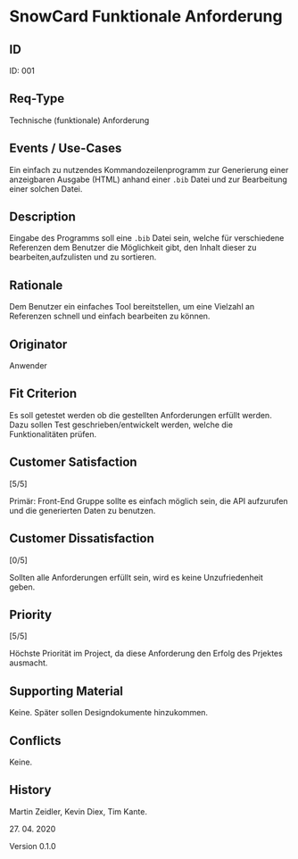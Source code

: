 # SnowCard Funktionale Anforderung

## ID

ID: 001

## Req-Type

Technische (funktionale) Anforderung

## Events / Use-Cases

 Ein einfach zu nutzendes Kommandozeilenprogramm zur Generierung einer anzeigbaren Ausgabe (HTML) anhand einer `.bib` Datei und zur Bearbeitung einer solchen Datei.

## Description

Eingabe des Programms soll eine `.bib` Datei sein, welche für verschiedene Referenzen dem Benutzer die Möglichkeit gibt, den Inhalt dieser zu bearbeiten,aufzulisten und zu sortieren.

## Rationale

Dem Benutzer ein einfaches Tool bereitstellen, um eine Vielzahl an Referenzen schnell und einfach bearbeiten zu können.

## Originator

Anwender

## Fit Criterion

Es soll getestet werden ob die gestellten Anforderungen erfüllt werden. Dazu sollen Test geschrieben/entwickelt werden, welche die Funktionalitäten prüfen.

## Customer Satisfaction

[5/5]

Primär: Front-End Gruppe sollte es einfach möglich sein, die API  aufzurufen und die generierten Daten zu benutzen.

## Customer Dissatisfaction

[0/5]

Sollten alle Anforderungen erfüllt sein, wird es keine Unzufriedenheit geben.

## Priority

[5/5]

Höchste Priorität im Project, da diese Anforderung den Erfolg des Prjektes ausmacht.

## Supporting Material

Keine. Später sollen Designdokumente hinzukommen.

## Conflicts

Keine.

## History

Martin Zeidler,
Kevin Diex,
Tim Kante.

27\. 04\. 2020

Version 0.1.0
